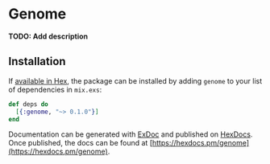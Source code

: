 # Genome

**TODO: Add description**

## Installation

If [available in Hex](https://hex.pm/docs/publish), the package can be installed
by adding `genome` to your list of dependencies in `mix.exs`:

```elixir
def deps do
  [{:genome, "~> 0.1.0"}]
end
```

Documentation can be generated with [ExDoc](https://github.com/elixir-lang/ex_doc)
and published on [HexDocs](https://hexdocs.pm). Once published, the docs can
be found at [https://hexdocs.pm/genome](https://hexdocs.pm/genome).

